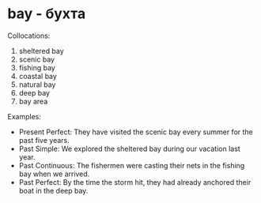 # bay - бухта


Collocations:

1. sheltered bay
2. scenic bay
3. fishing bay
4. coastal bay
5. natural bay
6. deep bay
7. bay area

Examples:

- Present Perfect: They have visited the scenic bay every summer for the past five years.
- Past Simple: We explored the sheltered bay during our vacation last year.
- Past Continuous: The fishermen were casting their nets in the fishing bay when we arrived.
- Past Perfect: By the time the storm hit, they had already anchored their boat in the deep bay.
